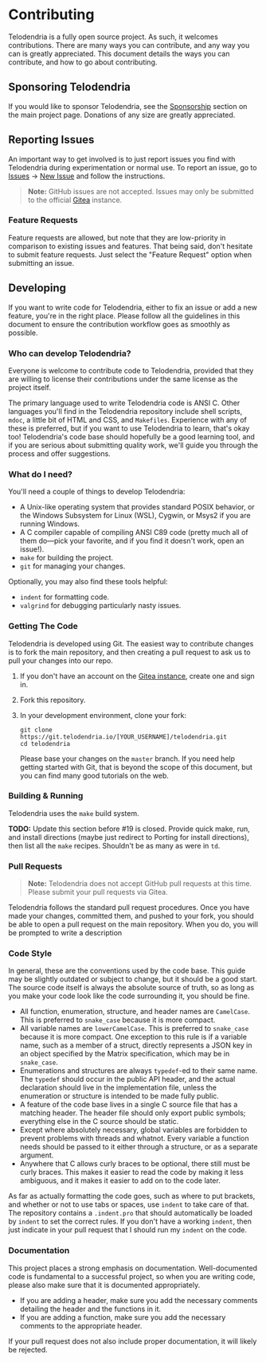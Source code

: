 # Contributing

Telodendria is a fully open source project. As such, it welcomes
contributions. There are many ways you can contribute, and any way you
can is greatly appreciated. This document details the ways you can
contribute, and how to go about contributing.

## Sponsoring Telodendria

If you would like to sponsor Telodendria, see the
[Sponsorship](../README.md#sponsorship) section on the main project
page. Donations of any size are greatly appreciated.

## Reporting Issues

An important way to get involved is to just report issues you find with
Telodendria during experimentation or normal use. To report an issue,
go to [Issues](/Telodendria/telodendria/issues) &rightarrow;
[New Issue](/Telodendria/telodendria/issues/new) and follow the
instructions.

> **Note:** GitHub issues are not accepted. Issues may only be
> submitted to the official [Gitea](https://git.telodendria.io)
> instance.

### Feature Requests

Feature requests are allowed, but note that they are low-priority in
comparison to existing issues and features. That being said, don't
hesitate to submit feature requests. Just select the "Feature Request"
option when submitting an issue.

## Developing

If you want to write code for Telodendria, either to fix an issue or
add a new feature, you're in the right place. Please follow all the
guidelines in this document to ensure the contribution workflow goes
as smoothly as possible.

### Who can develop Telodendria?

Everyone is welcome to contribute code to Telodendria, provided that
they are willing to license their contributions under the same license
as the project itself.

The primary language used to write Telodendria code is ANSI C. Other
languages you'll find in the Telodendria repository include shell
scripts, `mdoc`, a little bit of HTML and CSS, and `Makefiles`.
Experience with any of these is preferred, but if you want to use
Telodendria to learn, that's okay too! Telodendria's code base should
hopefully be a good learning tool, and if you are serious about
submitting quality work, we'll guide you through the process and
offer suggestions.

### What do I need?

You'll need a couple of things to develop Telodendria:

- A Unix-like operating system that provides standard POSIX behavior,
or the Windows Subsystem for Linux (WSL), Cygwin, or Msys2 if you are
running Windows.
- A C compiler capable of compiling ANSI C89 code (pretty much all of
them do&mdash;pick your favorite, and if you find it doesn't work,
open an issue!).
- `make` for building the project.
- `git` for managing your changes.

Optionally, you may also find these tools helpful:

- `indent` for formatting code.
- `valgrind` for debugging particularly nasty issues.

### Getting The Code

Telodendria is developed using Git. The easiest way to contribute
changes is to fork the main repository, and then creating a pull
request to ask us to pull your changes into our repo.

1. If you don't have an account on the
[Gitea instance](https://git.telodendria.io), create one and sign in.
1. Fork this repository.
1. In your development environment, clone your fork:
   ```shell
   git clone https://git.telodendria.io/[YOUR_USERNAME]/telodendria.git
   cd telodendria
   ```

   Please base your changes on the `master` branch. If you need help
   getting started with Git, that is beyond the scope of this
   document, but you can find many good tutorials on the web.

### Building &amp; Running

Telodendria uses the `make` build system.

**TODO:** Update this section before #19 is closed. Provide quick
make, run, and install directions (maybe just redirect to Porting for
install directions), then list all the `make` recipes. Shouldn't be
as many as were in `td`.

### Pull Requests

> **Note:** Telodendria does not accept GitHub pull requests at this
> time. Please submit your pull requests via Gitea.

Telodendria follows the standard pull request procedures. Once you have
made your changes, committed them, and pushed to your fork, you should
be able to open a pull request on the main repository. When you do, you
will be prompted to write a description

### Code Style

In general, these are the conventions used by the code base. This
guide may be slightly outdated or subject to change, but it should be
a good start. The source code itself is always the absolute source of
truth, so as long as you make your code look like the code surrounding
it, you should be fine.

- All function, enumeration, structure, and header names are
`CamelCase`. This is preferred to `snake_case` because it is more
compact.
- All variable names are `lowerCamelCase`. This is preferred to
`snake_case` because it is more compact. One exception to this rule is
if a variable name, such as a member of a struct, directly represents
a JSON key in an object specified by the Matrix specification, which
may be in `snake_case`.
- Enumerations and structures are always `typedef`-ed to their same
name. The `typedef` should occur in the public API header, and the
actual declaration should live in the implementation file, unless
the enumeration or structure is intended to be made fully public.
- A feature of the code base lives in a single C source file that has a
matching header. The header file should only export public symbols;
everything else in the C source should be static.
- Except where absolutely necessary, global variables are forbidden
to prevent problems with threads and whatnot. Every variable a
function needs should be passed to it either through a structure, or
as a separate argument.
- Anywhere that C allows curly braces to be optional, there still must
be curly braces. This makes it easier to read the code by making it
less ambiguous, and it makes it easier to add on to the code later.

As far as actually formatting the code goes, such as where to put
brackets, and whether or not to use tabs or spaces, use `indent` to
take care of that. The repository contains a `.indent.pro` that should
automatically be loaded by `indent` to set the correct rules. If you
don't have a working `indent`, then just indicate in your pull
request that I should run my `indent` on the code.

### Documentation

This project places a strong emphasis on documentation. Well-documented
code is fundamental to a successful project, so when you are writing
code, please also make sure that it is documented appropriately.

- If you are adding a header, make sure you add the necessary comments
detailing the header and the functions in it.
- If you are adding a function, make sure you add the necessary
comments to the appropriate header.

If your pull request does not also include proper documentation, it
will likely be rejected.
